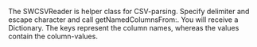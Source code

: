 The SWCSVReader is helper class for CSV-parsing. Specify delimiter and escape character and call getNamedColumnsFrom:. You will receive a Dictionary. The keys represent the column names, whereas the values contain the column-values.